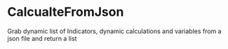 # CalcualteFromJson
Grab dynamic list of Indicators, dynamic calculations and variables from a json file and return a list
